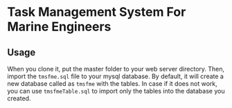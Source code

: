 # Task Management System For Marine Engineers

## Usage

When you clone it, put the master folder to your web server directory. Then, import the `tmsfme.sql` file to your mysql database. By default, it will create a new database called as `tmsfme` with the tables. In case if it does not work, you can use `tmsfmeTable.sql` to import only the tables into the database you created.